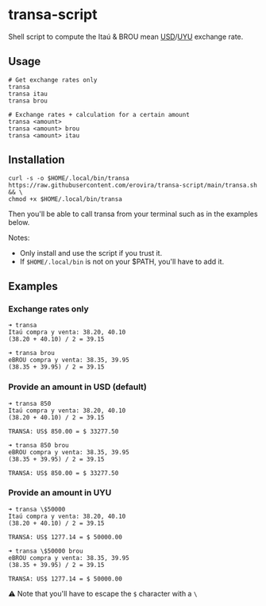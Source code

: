 # transa-script
Shell script to compute the Itaú & BROU mean [USD](https://en.wikipedia.org/wiki/United_States_dollar)/[UYU](https://en.wikipedia.org/wiki/Uruguayan_peso) exchange rate.

## Usage

```
# Get exchange rates only
transa
transa itau
transa brou

# Exchange rates + calculation for a certain amount
transa <amount>
transa <amount> brou
transa <amount> itau
```

## Installation

```
curl -s -o $HOME/.local/bin/transa https://raw.githubusercontent.com/erovira/transa-script/main/transa.sh && \
chmod +x $HOME/.local/bin/transa
```
Then you'll be able to call transa from your terminal such as in the examples below.

Notes:
- Only install and use the script if you trust it.
- If `$HOME/.local/bin` is not on your $PATH, you'll have to add it.

## Examples

### Exchange rates only

```
➜ transa
Itaú compra y venta: 38.20, 40.10
(38.20 + 40.10) / 2 = 39.15

➜ transa brou
eBROU compra y venta: 38.35, 39.95
(38.35 + 39.95) / 2 = 39.15
```

### Provide an amount in USD (default)

```
➜ transa 850
Itaú compra y venta: 38.20, 40.10
(38.20 + 40.10) / 2 = 39.15

TRANSA: US$ 850.00 = $ 33277.50

➜ transa 850 brou
eBROU compra y venta: 38.35, 39.95
(38.35 + 39.95) / 2 = 39.15

TRANSA: US$ 850.00 = $ 33277.50
```

### Provide an amount in UYU

```
➜ transa \$50000
Itaú compra y venta: 38.20, 40.10
(38.20 + 40.10) / 2 = 39.15

TRANSA: US$ 1277.14 = $ 50000.00

➜ transa \$50000 brou
eBROU compra y venta: 38.35, 39.95
(38.35 + 39.95) / 2 = 39.15

TRANSA: US$ 1277.14 = $ 50000.00
```

⚠️ Note that you'll have to escape the `$` character with a `\`
